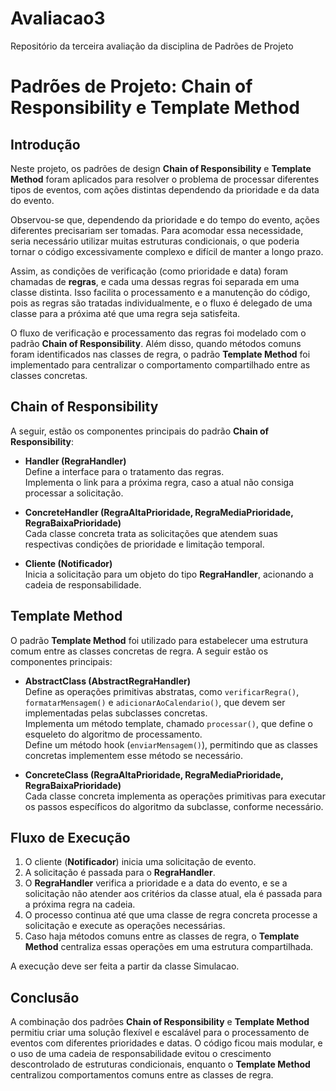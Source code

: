 # Avaliacao3
Repositório da terceira avaliação da disciplina de Padrões de Projeto

# Padrões de Projeto: Chain of Responsibility e Template Method

## Introdução

Neste projeto, os padrões de design **Chain of Responsibility** e **Template Method** foram aplicados para resolver o problema de processar diferentes tipos de eventos, com ações distintas dependendo da prioridade e da data do evento.

Observou-se que, dependendo da prioridade e do tempo do evento, ações diferentes precisariam ser tomadas. Para acomodar essa necessidade, seria necessário utilizar muitas estruturas condicionais, o que poderia tornar o código excessivamente complexo e difícil de manter a longo prazo.

Assim, as condições de verificação (como prioridade e data) foram chamadas de **regras**, e cada uma dessas regras foi separada em uma classe distinta. Isso facilita o processamento e a manutenção do código, pois as regras são tratadas individualmente, e o fluxo é delegado de uma classe para a próxima até que uma regra seja satisfeita.

O fluxo de verificação e processamento das regras foi modelado com o padrão **Chain of Responsibility**. Além disso, quando métodos comuns foram identificados nas classes de regra, o padrão **Template Method** foi implementado para centralizar o comportamento compartilhado entre as classes concretas.

## Chain of Responsibility

A seguir, estão os componentes principais do padrão **Chain of Responsibility**:

- **Handler (RegraHandler)**  
  Define a interface para o tratamento das regras.  
  Implementa o link para a próxima regra, caso a atual não consiga processar a solicitação.

- **ConcreteHandler (RegraAltaPrioridade, RegraMediaPrioridade, RegraBaixaPrioridade)**  
  Cada classe concreta trata as solicitações que atendem suas respectivas condições de prioridade e limitação temporal.

- **Cliente (Notificador)**  
  Inicia a solicitação para um objeto do tipo **RegraHandler**, acionando a cadeia de responsabilidade.

## Template Method

O padrão **Template Method** foi utilizado para estabelecer uma estrutura comum entre as classes concretas de regra. A seguir estão os componentes principais:

- **AbstractClass (AbstractRegraHandler)**  
  Define as operações primitivas abstratas, como `verificarRegra()`, `formatarMensagem()` e `adicionarAoCalendario()`, que devem ser implementadas pelas subclasses concretas.  
  Implementa um método template, chamado `processar()`, que define o esqueleto do algoritmo de processamento.  
  Define um método hook (`enviarMensagem()`), permitindo que as classes concretas implementem esse método se necessário.

- **ConcreteClass (RegraAltaPrioridade, RegraMediaPrioridade, RegraBaixaPrioridade)**  
  Cada classe concreta implementa as operações primitivas para executar os passos específicos do algoritmo da subclasse, conforme necessário.

## Fluxo de Execução

1. O cliente (**Notificador**) inicia uma solicitação de evento.
2. A solicitação é passada para o **RegraHandler**.
3. O **RegraHandler** verifica a prioridade e a data do evento, e se a solicitação não atender aos critérios da classe atual, ela é passada para a próxima regra na cadeia.
4. O processo continua até que uma classe de regra concreta processe a solicitação e execute as operações necessárias.
5. Caso haja métodos comuns entre as classes de regra, o **Template Method** centraliza essas operações em uma estrutura compartilhada.


A execução deve ser feita a partir da classe Simulacao.

## Conclusão

A combinação dos padrões **Chain of Responsibility** e **Template Method** permitiu criar uma solução flexível e escalável para o processamento de eventos com diferentes prioridades e datas. O código ficou mais modular, e o uso de uma cadeia de responsabilidade evitou o crescimento descontrolado de estruturas condicionais, enquanto o **Template Method** centralizou comportamentos comuns entre as classes de regra.


